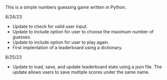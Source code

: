 This is a simple numbers guessing game written in Python.


8/24/23
- Update to check for valid user input.
- Update to include option for user to choose the maximum number of guesses. 
- Update to include option for user to play again. 
- First implentation of a leaderboard using a dictionary. 

8/25/23
- Update to load, save, and update leaderboard stats using a json file. The update allows users to save multiple scores under the same name.   
